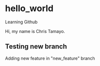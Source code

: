 # hello_world
Learning Github

Hi, my name is Chris Tamayo.

## Testing new branch

Adding new feature in "new_feature" branch